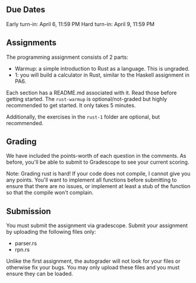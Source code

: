 ## Due Dates

Early turn-in: April 6, 11:59 PM
Hard turn-in: April 9, 11:59 PM

## Assignments

The programming assignment consists of 2 parts:

- Warmup: a simple introduction to Rust as a language. This is ungraded.
- 1: you will build a calculator in Rust, similar to the Haskell assignment in PA6.


Each section has a README.md associated with it. Read those before getting started.
The `rust-warmup` is optional/not-graded but highly recommended to get started.
It only takes 5 minutes.

Additionally, the exercises in the `rust-1` folder are optional, but recommended.


## Grading

We have included the points-worth of each question in the comments. As before, you'll
be able to submit to Gradescope to see your current scoring.

Note: Grading rust is hard! If your code does not compile, I cannot give you any points.
You'll want to implement all functions before submitting to ensure that there are no issues,
or implement at least a stub of the function so that the compile won't complain.

## Submission

You must submit the assignment via gradescope. Submit your assignment by uploading the following files only:

- parser.rs
- rpn.rs

Unlike the first assignment, the autograder will not look for your files or
otherwise fix your bugs. You may only upload these files and you must ensure
they can be loaded.
